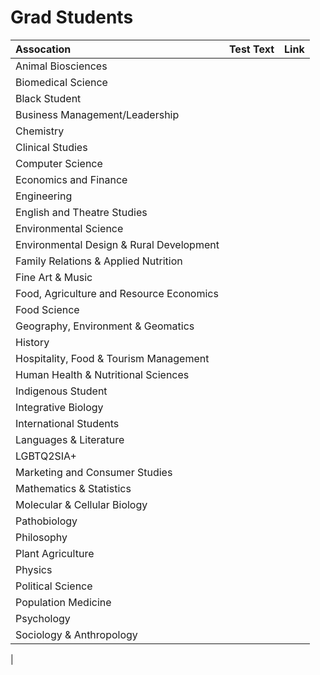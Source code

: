 # Grad Students

| Assocation          |  Test Text  |     Link        |
| :---                |    :----:   |          :---: |
| Animal Biosciences
| Biomedical Science
| Black Student 
| Business Management/Leadership
| Chemistry
| Clinical Studies
| Computer Science
| Economics and Finance
| Engineering
| English and Theatre Studies
| Environmental Science
| Environmental Design & Rural Development
| Family Relations & Applied Nutrition
| Fine Art & Music
| Food, Agriculture and Resource Economics
| Food Science
| Geography, Environment & Geomatics
| History
| Hospitality, Food & Tourism Management
| Human Health & Nutritional Sciences
| Indigenous Student 
| Integrative Biology
| International Students
| Languages & Literature
| LGBTQ2SIA+
| Marketing and Consumer Studies
| Mathematics & Statistics
| Molecular & Cellular Biology
| Pathobiology
| Philosophy
| Plant Agriculture
| Physics
| Political Science
| Population Medicine
| Psychology
| Sociology & Anthropology
| 